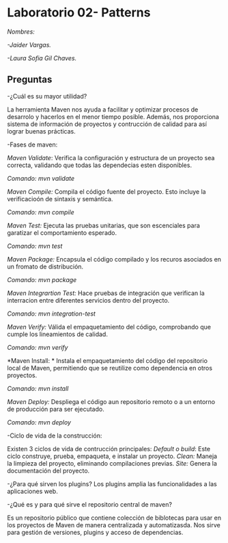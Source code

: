 # Laboratorio 02- Patterns
*Nombres:*

*-Jaider Vargas.*

*-Laura Sofia Gil Chaves.*

## Preguntas
-¿Cuál es su mayor utilidad?

La herramienta Maven nos ayuda a facilitar y optimizar procesos de desarrolo y hacerlos en el menor tiempo posible. Además, nos proporciona sistema de información de proyectos y contrucción de calidad para así lograr buenas prácticas. 

-Fases de maven:

*Maven Validate*: Verifica la configuración y estructura de un proyecto sea correcta, validando que todas las dependecias esten disponibles. 

*Comando: mvn validate*

*Maven Compile:* Compila el código fuente del proyecto. Esto incluye la verificacioón de sintaxis y semántica. 

*Comando: mvn compile*

*Maven Test:* Ejecuta las pruebas unitarias, que son escenciales para garatizar el comportamiento esperado. 

*Comando: mvn test*

*Maven Package:* Encapsula el código compilado y los recuros asociados en un fromato de distribución. 

*Comando: mvn package*

*Maven Integrartion Test:*  Hace pruebas de integración
que verifican la interracion entre diferentes servicios dentro del proyecto.

*Comando: mvn integration-test*

*Maven Verify:* Válida el empaquetamiento del código, comprobando  que cumple los lineamientos de calidad.

*Comando: mvn verify*

*Maven Install: *  Instala el empaquetamiento del código del repositorio local de Maven, permitiendo que se reutilize como dependencia en otros proyectos. 

*Comando: mvn install*

*Maven Deploy:* Despliega el código aun repositorio remoto o a un entorno de producción para ser ejecutado.

*Comando: mvn deploy*

-Ciclo de vida de la construcción:

Existen 3 ciclos de vida de contrucción principales:
*Default o build*: Este ciclo construye, prueba, empaqueta, e instalar un proyecto. 
*Clean:* Maneja la limpieza del proyecto, eliminando compilaciones previas. 
*Site:* Genera la documentación del proyecto.

-¿Para qué sirven los plugins?
Los plugins amplia las funcionalidades a las aplicaciones web. 

-¿Qué es y para qué sirve el repositorio central de maven?

Es un repositorio público que contiene colección de biblotecas para usar en los proyectos de Maven de manera centralizada y automatizasda. Nos sirve para gestión de versiones, plugins y acceso de dependencias.
